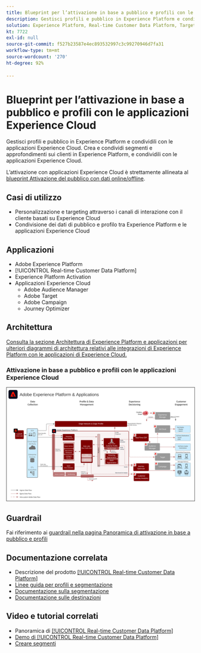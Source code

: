```yaml
---
title: Blueprint per l’attivazione in base a pubblico e profili con le applicazioni Experience Cloud
description: Gestisci profili e pubblico in Experience Platform e condividili con le applicazioni Experience Cloud.
solution: Experience Platform, Real-time Customer Data Platform, Target, Audience Manager, Analytics, Experience Cloud Services
kt: 7722
exl-id: null
source-git-commit: f527b23587e4ec893532997c3c99270946d7fa31
workflow-type: tm+mt
source-wordcount: '270'
ht-degree: 92%

---
```


# Blueprint per l’attivazione in base a pubblico e profili con le applicazioni Experience Cloud

Gestisci profili e pubblico in Experience Platform e condividili con le applicazioni Experience Cloud. Crea e condividi segmenti e approfondimenti sui clienti in Experience Platform, e condividili con le applicazioni Experience Cloud.

L’attivazione con applicazioni Experience Cloud è strettamente allineata al [blueprint Attivazione del pubblico con dati online/offline](online-offline.md).

## Casi di utilizzo

* Personalizzazione e targeting attraverso i canali di interazione con il cliente basati su Experience Cloud
* Condivisione dei dati di pubblico e profilo tra Experience Platform e le applicazioni Experience Cloud

## Applicazioni

* Adobe Experience Platform
* [!UICONTROL Real-time Customer Data Platform]
* Experience Platform Activation
* Applicazioni Experience Cloud
   * Adobe Audience Manager
   * Adobe Target
   * Adobe Campaign
   * Journey Optimizer

## Architettura

[Consulta la sezione Architettura di Experience Platform e applicazioni per ulteriori diagrammi di architettura relativi alle integrazioni di Experience Platform con le applicazioni di Experience Cloud.](https://experienceleague.adobe.com/docs/blueprints-learn/architecture/architecture-overview/platform-applications.html?lang=it)

### Attivazione in base a pubblico e profili con le applicazioni Experience Cloud

<img src="../experience-platform/assets/aep+apps_horizontal.svg" alt="Architettura di riferimento per l’attivazione in base a pubblico e profili con le applicazioni Experience Cloud" style="border:1px solid #4a4a4a" />
<br>

## Guardrail

Fai riferimento ai [guardrail nella pagina Panoramica di attivazione in base a pubblico e profili](overview.md)

## Documentazione correlata

* Descrizione del prodotto [[!UICONTROL Real-time Customer Data Platform]](https://helpx.adobe.com/it/legal/product-descriptions/real-time-customer-data-platform.html)
* [Linee guida per profili e segmentazione](https://experienceleague.adobe.com/docs/experience-platform/profile/guardrails.html?lang=it)
* [Documentazione sulla segmentazione](https://experienceleague.adobe.com/docs/experience-platform/segmentation/api/streaming-segmentation.html?lang=it)
* [Documentazione sulle destinazioni](https://experienceleague.adobe.com/docs/experience-platform/destinations/catalog/overview.html?lang=it)

## Video e tutorial correlati

* Panoramica di [[!UICONTROL Real-time Customer Data Platform]](https://experienceleague.adobe.com/docs/platform-learn/tutorials/application-services/rtcdp/understanding-the-real-time-customer-data-platform.html?lang=it)
* [Demo di [!UICONTROL Real-time Customer Data Platform]](https://experienceleague.adobe.com/docs/platform-learn/tutorials/application-services/rtcdp/demo.html?lang=it)
* [Creare segmenti](https://experienceleague.adobe.com/docs/platform-learn/tutorials/segments/create-segments.html?lang=it)
